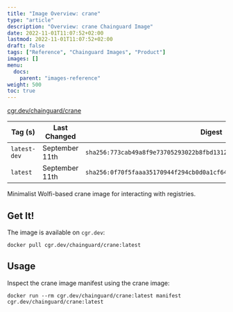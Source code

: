 ```yaml
---
title: "Image Overview: crane"
type: "article"
description: "Overview: crane Chainguard Image"
date: 2022-11-01T11:07:52+02:00
lastmod: 2022-11-01T11:07:52+02:00
draft: false
tags: ["Reference", "Chainguard Images", "Product"]
images: []
menu:
  docs:
    parent: "images-reference"
weight: 500
toc: true
---
```


[cgr.dev/chainguard/crane](https://github.com/chainguard-images/images/tree/main/images/crane)

| Tag (s)       | Last Changed   | Digest                                                                    |
|---------------|----------------|---------------------------------------------------------------------------|
|  `latest-dev` | September 11th | `sha256:773cab49a8f9e73705293022b8fbd1312dd452aeb4e960a97c1bbf44e4625795` |
|  `latest`     | September 11th | `sha256:0f70f5faaa35170944f294cb0d0a1cf64d473c8717315aa811690213bd6a36cb` |



Minimalist Wolfi-based crane image for interacting with registries.

## Get It!

The image is available on `cgr.dev`:

```
docker pull cgr.dev/chainguard/crane:latest
```

## Usage

Inspect the crane image manifest using the crane image:

```
docker run --rm cgr.dev/chainguard/crane:latest manifest cgr.dev/chainguard/crane:latest
```

